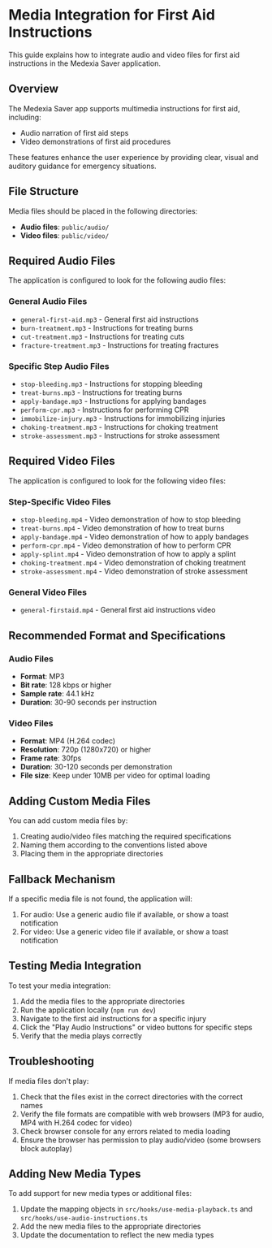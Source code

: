 # Media Integration for First Aid Instructions

This guide explains how to integrate audio and video files for first aid instructions in the Medexia Saver application.

## Overview

The Medexia Saver app supports multimedia instructions for first aid, including:
- Audio narration of first aid steps
- Video demonstrations of first aid procedures

These features enhance the user experience by providing clear, visual and auditory guidance for emergency situations.

## File Structure

Media files should be placed in the following directories:

- **Audio files**: `public/audio/`
- **Video files**: `public/video/`

## Required Audio Files

The application is configured to look for the following audio files:

### General Audio Files
- `general-first-aid.mp3` - General first aid instructions
- `burn-treatment.mp3` - Instructions for treating burns
- `cut-treatment.mp3` - Instructions for treating cuts
- `fracture-treatment.mp3` - Instructions for treating fractures

### Specific Step Audio Files
- `stop-bleeding.mp3` - Instructions for stopping bleeding
- `treat-burns.mp3` - Instructions for treating burns
- `apply-bandage.mp3` - Instructions for applying bandages
- `perform-cpr.mp3` - Instructions for performing CPR
- `immobilize-injury.mp3` - Instructions for immobilizing injuries
- `choking-treatment.mp3` - Instructions for choking treatment
- `stroke-assessment.mp3` - Instructions for stroke assessment

## Required Video Files

The application is configured to look for the following video files:

### Step-Specific Video Files
- `stop-bleeding.mp4` - Video demonstration of how to stop bleeding
- `treat-burns.mp4` - Video demonstration of how to treat burns
- `apply-bandage.mp4` - Video demonstration of how to apply bandages
- `perform-cpr.mp4` - Video demonstration of how to perform CPR
- `apply-splint.mp4` - Video demonstration of how to apply a splint
- `choking-treatment.mp4` - Video demonstration of choking treatment
- `stroke-assessment.mp4` - Video demonstration of stroke assessment

### General Video Files
- `general-firstaid.mp4` - General first aid instructions video

## Recommended Format and Specifications

### Audio Files
- **Format**: MP3
- **Bit rate**: 128 kbps or higher
- **Sample rate**: 44.1 kHz
- **Duration**: 30-90 seconds per instruction

### Video Files
- **Format**: MP4 (H.264 codec)
- **Resolution**: 720p (1280x720) or higher
- **Frame rate**: 30fps
- **Duration**: 30-120 seconds per demonstration
- **File size**: Keep under 10MB per video for optimal loading

## Adding Custom Media Files

You can add custom media files by:

1. Creating audio/video files matching the required specifications
2. Naming them according to the conventions listed above
3. Placing them in the appropriate directories

## Fallback Mechanism

If a specific media file is not found, the application will:

1. For audio: Use a generic audio file if available, or show a toast notification
2. For video: Use a generic video file if available, or show a toast notification

## Testing Media Integration

To test your media integration:

1. Add the media files to the appropriate directories
2. Run the application locally (`npm run dev`)
3. Navigate to the first aid instructions for a specific injury
4. Click the "Play Audio Instructions" or video buttons for specific steps
5. Verify that the media plays correctly

## Troubleshooting

If media files don't play:

1. Check that the files exist in the correct directories with the correct names
2. Verify the file formats are compatible with web browsers (MP3 for audio, MP4 with H.264 codec for video)
3. Check browser console for any errors related to media loading
4. Ensure the browser has permission to play audio/video (some browsers block autoplay)

## Adding New Media Types

To add support for new media types or additional files:

1. Update the mapping objects in `src/hooks/use-media-playback.ts` and `src/hooks/use-audio-instructions.ts`
2. Add the new media files to the appropriate directories
3. Update the documentation to reflect the new media types 